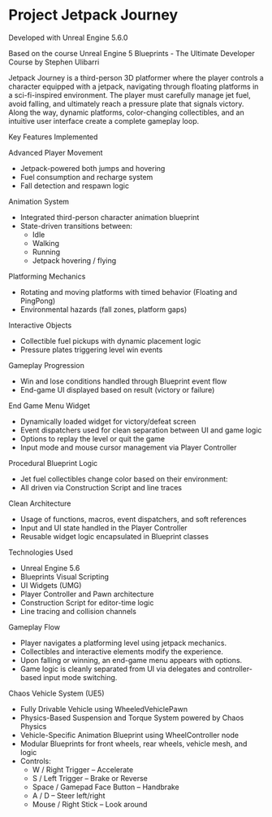 # Project Jetpack Journey

Developed with Unreal Engine 5.6.0

Based on the course Unreal Engine 5 Blueprints - The Ultimate Developer Course by Stephen Ulibarri  

Jetpack Journey is a third-person 3D platformer where the player controls a character equipped with a jetpack, navigating through floating platforms in a sci-fi-inspired environment. The player must carefully manage jet fuel, avoid falling, and ultimately reach a pressure plate that signals victory. Along the way, dynamic platforms, color-changing collectibles, and an intuitive user interface create a complete gameplay loop.  

Key Features Implemented  
  
Advanced Player Movement
* Jetpack-powered both jumps and hovering
* Fuel consumption and recharge system
* Fall detection and respawn logic

Animation System  
* Integrated third-person character animation blueprint
* State-driven transitions between:  
  * Idle  
  * Walking  
  * Running  
  * Jetpack hovering / flying  

Platforming Mechanics
* Rotating and moving platforms with timed behavior (Floating and PingPong)
* Environmental hazards (fall zones, platform gaps)

Interactive Objects  
* Collectible fuel pickups with dynamic placement logic
* Pressure plates triggering level win events

Gameplay Progression  
* Win and lose conditions handled through Blueprint event flow  
* End-game UI displayed based on result (victory or failure)  

End Game Menu Widget  
* Dynamically loaded widget for victory/defeat screen
* Event dispatchers used for clean separation between UI and game logic
* Options to replay the level or quit the game
* Input mode and mouse cursor management via Player Controller

Procedural Blueprint Logic  
* Jet fuel collectibles change color based on their environment:
* All driven via Construction Script and line traces

Clean Architecture  
* Usage of functions, macros, event dispatchers, and soft references
* Input and UI state handled in the Player Controller
* Reusable widget logic encapsulated in Blueprint classes

Technologies Used  
* Unreal Engine 5.6
* Blueprints Visual Scripting
* UI Widgets (UMG)
* Player Controller and Pawn architecture
* Construction Script for editor-time logic
* Line tracing and collision channels

Gameplay Flow  
* Player navigates a platforming level using jetpack mechanics.
* Collectibles and interactive elements modify the experience.
* Upon falling or winning, an end-game menu appears with options.
* Game logic is cleanly separated from UI via delegates and controller-based input mode switching.

Chaos Vehicle System (UE5)
* Fully Drivable Vehicle using WheeledVehiclePawn
* Physics-Based Suspension and Torque System powered by Chaos Physics
* Vehicle-Specific Animation Blueprint using WheelController node
* Modular Blueprints for front wheels, rear wheels, vehicle mesh, and logic
* Controls:  
  * W / Right Trigger – Accelerate
  * S / Left Trigger – Brake or Reverse
  * Space / Gamepad Face Button – Handbrake
  * A / D – Steer left/right
  * Mouse / Right Stick – Look around
